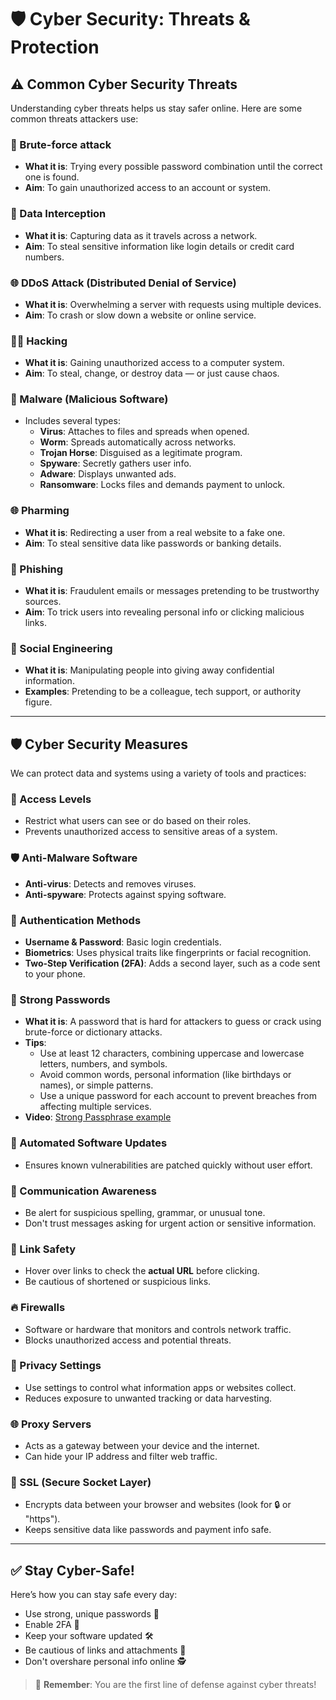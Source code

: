 # 🛡️ Cyber Security: Threats & Protection

## ⚠️ Common Cyber Security Threats

Understanding cyber threats helps us stay safer online. Here are some common threats attackers use:

### 🔐 Brute-force attack
- **What it is**: Trying every possible password combination until the correct one is found.
- **Aim**: To gain unauthorized access to an account or system.

### 📡 Data Interception
- **What it is**: Capturing data as it travels across a network.
- **Aim**: To steal sensitive information like login details or credit card numbers.

### 🌐 DDoS Attack (Distributed Denial of Service)
- **What it is**: Overwhelming a server with requests using multiple devices.
- **Aim**: To crash or slow down a website or online service.

### 🧑‍💻 Hacking
- **What it is**: Gaining unauthorized access to a computer system.
- **Aim**: To steal, change, or destroy data — or just cause chaos.

### 🐛 Malware (Malicious Software)
- Includes several types:
  - **Virus**: Attaches to files and spreads when opened.
  - **Worm**: Spreads automatically across networks.
  - **Trojan Horse**: Disguised as a legitimate program.
  - **Spyware**: Secretly gathers user info.
  - **Adware**: Displays unwanted ads.
  - **Ransomware**: Locks files and demands payment to unlock.

### 🌐 Pharming
- **What it is**: Redirecting a user from a real website to a fake one.
- **Aim**: To steal sensitive data like passwords or banking details.

### 🎣 Phishing
- **What it is**: Fraudulent emails or messages pretending to be trustworthy sources.
- **Aim**: To trick users into revealing personal info or clicking malicious links.

### 🧠 Social Engineering
- **What it is**: Manipulating people into giving away confidential information.
- **Examples**: Pretending to be a colleague, tech support, or authority figure.

---

## 🛡️ Cyber Security Measures

We can protect data and systems using a variety of tools and practices:

### 🔐 Access Levels
- Restrict what users can see or do based on their roles.
- Prevents unauthorized access to sensitive areas of a system.

### 🛡️ Anti-Malware Software
- **Anti-virus**: Detects and removes viruses.
- **Anti-spyware**: Protects against spying software.

### 🔑 Authentication Methods
- **Username & Password**: Basic login credentials.
- **Biometrics**: Uses physical traits like fingerprints or facial recognition.
- **Two-Step Verification (2FA)**: Adds a second layer, such as a code sent to your phone.

### 🔐 Strong Passwords
- **What it is**: A password that is hard for attackers to guess or crack using brute-force or dictionary attacks.
- **Tips**:
  - Use at least 12 characters, combining uppercase and lowercase letters, numbers, and symbols.
  - Avoid common words, personal information (like birthdays or names), or simple patterns.
  - Use a unique password for each account to prevent breaches from affecting multiple services.
- **Video**: [Strong Passphrase example](https://www.youtube.com/watch?v=o9BLQso18hQ)

### 🔄 Automated Software Updates
- Ensures known vulnerabilities are patched quickly without user effort.

### 🧐 Communication Awareness
- Be alert for suspicious spelling, grammar, or unusual tone.
- Don't trust messages asking for urgent action or sensitive information.

### 🔗 Link Safety
- Hover over links to check the **actual URL** before clicking.
- Be cautious of shortened or suspicious links.

### 🔥 Firewalls
- Software or hardware that monitors and controls network traffic.
- Blocks unauthorized access and potential threats.

### 🔏 Privacy Settings
- Use settings to control what information apps or websites collect.
- Reduces exposure to unwanted tracking or data harvesting.

### 🌐 Proxy Servers
- Acts as a gateway between your device and the internet.
- Can hide your IP address and filter web traffic.

### 🔐 SSL (Secure Socket Layer)
- Encrypts data between your browser and websites (look for 🔒 or "https").
- Keeps sensitive data like passwords and payment info safe.

---

## ✅ Stay Cyber-Safe!

Here’s how you can stay safe every day:
- Use strong, unique passwords 🔐
- Enable 2FA 🔑
- Keep your software updated 🛠️
- Be cautious of links and attachments 📎
- Don't overshare personal info online 🕵️

> 🧠 **Remember**: You are the first line of defense against cyber threats!


